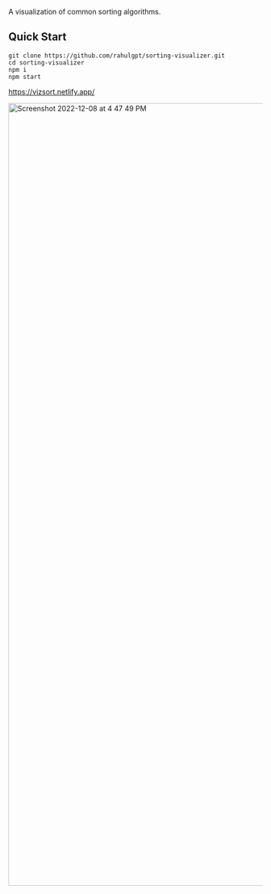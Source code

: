 A visualization of common sorting algorithms.

## Quick Start

```shell
git clone https://github.com/rahulgpt/sorting-visualizer.git
cd sorting-visualizer
npm i
npm start
```

https://vizsort.netlify.app/

<img width="1552" alt="Screenshot 2022-12-08 at 4 47 49 PM" src="https://user-images.githubusercontent.com/56781067/206434386-ab56a15e-a22f-432d-a377-45536766463e.png">


